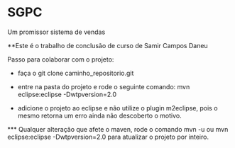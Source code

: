 SGPC
====

Um promissor sistema de vendas


**Este é o trabalho de conclusão de curso de Samir Campos Daneu

Passo para colaborar com o projeto:

- faça o git clone caminho_repositorio.git
- entre na pasta do projeto e rode o seguinte comando: mvn eclipse:eclipse -Dwtpversion=2.0

- adicione o projeto ao eclipse e não utilize o plugin m2eclipse, 
pois o mesmo retorna um erro ainda não descoberto o motivo.

*** Qualquer alteração que afete o maven, rode o comando mvn -u ou mvn eclipse:eclipse -Dwtpversion=2.0 
para atualizar o projeto por inteiro.